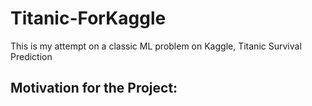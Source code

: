 # Titanic-ForKaggle
This is my attempt on a classic ML problem on Kaggle, Titanic Survival Prediction

## Motivation for the Project:
